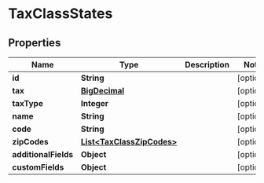 

# TaxClassStates

## Properties

Name | Type | Description | Notes
------------ | ------------- | ------------- | -------------
**id** | **String** |  |  [optional]
**tax** | [**BigDecimal**](BigDecimal.md) |  |  [optional]
**taxType** | **Integer** |  |  [optional]
**name** | **String** |  |  [optional]
**code** | **String** |  |  [optional]
**zipCodes** | [**List&lt;TaxClassZipCodes&gt;**](TaxClassZipCodes.md) |  |  [optional]
**additionalFields** | **Object** |  |  [optional]
**customFields** | **Object** |  |  [optional]




